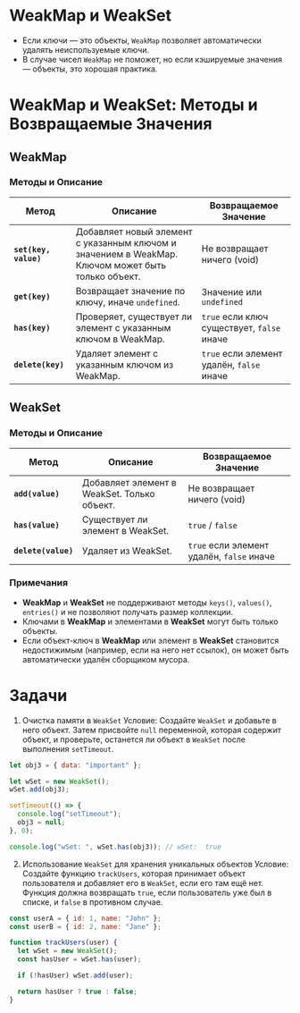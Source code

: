 # WeakMap и WeakSet

- Если ключи — это объекты, `WeakMap` позволяет автоматически удалять неиспользуемые ключи.
- В случае чисел `WeakMap` не поможет, но если кэшируемые значения — объекты, это хорошая практика.

# WeakMap и WeakSet: Методы и Возвращаемые Значения

## WeakMap

### Методы и Описание

| Метод | Описание | Возвращаемое Значение |
| --- | --- | --- |
| **`set(key, value)`** | Добавляет новый элемент с указанным ключом и значением в WeakMap. Ключом может быть только объект. | Не возвращает ничего (void) |
| **`get(key)`** | Возвращает значение по ключу, иначе `undefined`. | Значение или `undefined` |
| **`has(key)`** | Проверяет, существует ли элемент с указанным ключом в WeakMap. | `true` если ключ существует, `false` иначе |
| **`delete(key)`** | Удаляет элемент с указанным ключом из WeakMap. | `true` если элемент удалён, `false` иначе |

## WeakSet

### Методы и Описание

| Метод               | Описание                                    | Возвращаемое Значение                     |
| ------------------- | ------------------------------------------- | ----------------------------------------- |
| **`add(value)`**    | Добавляет элемент в WeakSet. Только объект. | Не возвращает ничего (void)               |
| **`has(value)`**    | Cуществует ли элемент в WeakSet.            | `true` / `false`                          |
| **`delete(value)`** | Удаляет из WeakSet.                         | `true` если элемент удалён, `false` иначе |

### Примечания

- **WeakMap** и **WeakSet** не поддерживают методы `keys()`, `values()`, `entries()` и не позволяют получать размер коллекции.
- Ключами в **WeakMap** и элементами в **WeakSet** могут быть только объекты.
- Если объект-ключ в **WeakMap** или элемент в **WeakSet** становится недостижимым (например, если на него нет ссылок), он может быть автоматически удалён сборщиком мусора.

# Задачи

1. Очистка памяти в `WeakSet` Условие: Создайте `WeakSet` и добавьте в него объект. Затем присвойте `null` переменной, которая содержит объект, и проверьте, останется ли объект в `WeakSet` после выполнения `setTimeout`.

```js
let obj3 = { data: "important" };

let wSet = new WeakSet();
wSet.add(obj3);

setTimeout(() => {
  console.log("setTimeout");
  obj3 = null;
}, 0);

console.log("wSet: ", wSet.has(obj3)); // wSet:  true
```

2. Использование `WeakSet` для хранения уникальных объектов Условие: Создайте функцию `trackUsers`, которая принимает объект пользователя и добавляет его в `WeakSet`, если его там ещё нет. Функция должна возвращать `true`, если пользователь уже был в списке, и `false` в противном случае.

```js
const userA = { id: 1, name: "John" };
const userB = { id: 2, name: "Jane" };

function trackUsers(user) {
  let wSet = new WeakSet();
  const hasUser = wSet.has(user);

  if (!hasUser) wSet.add(user);

  return hasUser ? true : false;
}
```
